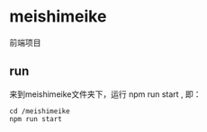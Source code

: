 # meishimeike
前端项目


## run
来到meishimeike文件夹下，运行 npm run start , 即：
```
cd /meishimeike
npm run start
```
